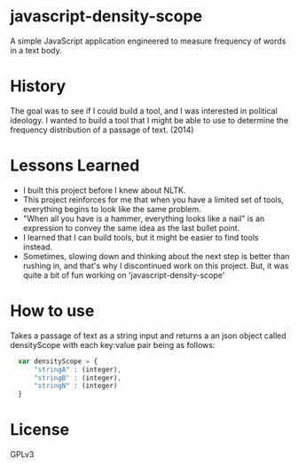 # javascript-density-scope
A simple JavaScript application engineered to measure frequency of words in a text body.

# History
The goal was to see if I could build a tool, and I was interested in political ideology. I wanted to build a tool that I might be able to use to determine the frequency distribution of a passage of text. (2014)

# Lessons Learned
* I built this project before I knew about NLTK.
* This project reinforces for me that when you have a limited set of tools, everything begins to look like the same problem.
* "When all you have is a hammer, everything looks like a nail" is an expression to convey the same idea as the last bullet point.
* I learned that I can build tools, but it might be easier to find tools instead.
* Sometimes, slowing down and thinking about the next step is better than rushing in, and that's why I discontinued work on this project. But, it was quite a bit of fun working on 'javascript-density-scope'

# How to use
Takes a passage of text as a string input and returns a an json object called densityScope with each key:value pair being as follows:

``` javascript
  var densityScope = {
      "stringA" : (integer),
      "stringB" : (integer),
      "stringN" : (integer)
  }
```

# License
GPLv3
